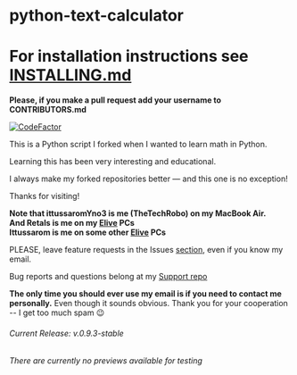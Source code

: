# python-text-calculator
# For installation instructions see [INSTALLING.md](INSTALLING.md)

**Please, if you make a pull request add your username to CONTRIBUTORS.md**

[![CodeFactor](https://www.codefactor.io/repository/github/thetechrobo/python-text-calculator/badge/master)](https://www.codefactor.io/repository/github/thetechrobo/python-text-calculator/overview/master)

This is a Python script I forked when I wanted to learn math in Python.

Learning this has been very interesting and educational. 

I always make my forked repositories better — and this one is no exception!  

Thanks for visiting!

**Note that ittussaromYno3 is me (TheTechRobo) on my MacBook Air.**  
**And Retals is me on my [Elive](https://elivecd.org) PCs**  
**Ittussarom is me on some other [Elive](https://elivecd.org) PCs**


PLEASE, leave feature requests in the Issues [section](https://github.com/thetechrobo/python-text-calculator/issues), even if you know my email.

Bug reports and questions belong at my [Support repo](https://github.com/thetechrobo/support)

**The only time you should ever use my email is if you need to contact me personally.** Even though it sounds obvious.
Thank you for your cooperation -- I get too much spam :wink:


###### Current Release: v.0.9.3-stable
###### There are currently no previews available for testing

